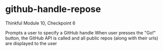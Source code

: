 # github-handle-repose
Thinkful Module 10, Checkpoint 6

Prompts a user to specify a GitHub handle
When user presses the "Go!" button, the GitHub API is called and all public repos (along with their urls) are displayed to the user
